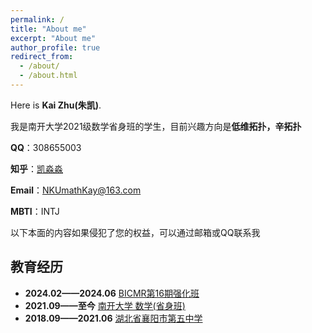 ```yaml
---
permalink: /
title: "About me"
excerpt: "About me"
author_profile: true
redirect_from: 
  - /about/
  - /about.html
---
```


Here is **Kai Zhu(朱凯)**.

我是南开大学2021级数学省身班的学生，目前兴趣方向是**低维拓扑，辛拓扑**

**QQ**：308655003

**知乎**：[凯淼淼](https://www.zhihu.com/people/174562/posts)

**Email**：[NKUmathKay@163.com](NKUmathKay@163.com)

**MBTI**：INTJ

以下本面的内容如果侵犯了您的权益，可以通过邮箱或QQ联系我

## 教育经历

- **2024.02——2024.06** <u>BICMR第16期强化班</u>
- **2021.09——至今** <u>南开大学 数学(省身班)</u>
- **2018.09——2021.06** <u>湖北省襄阳市第五中学</u>
